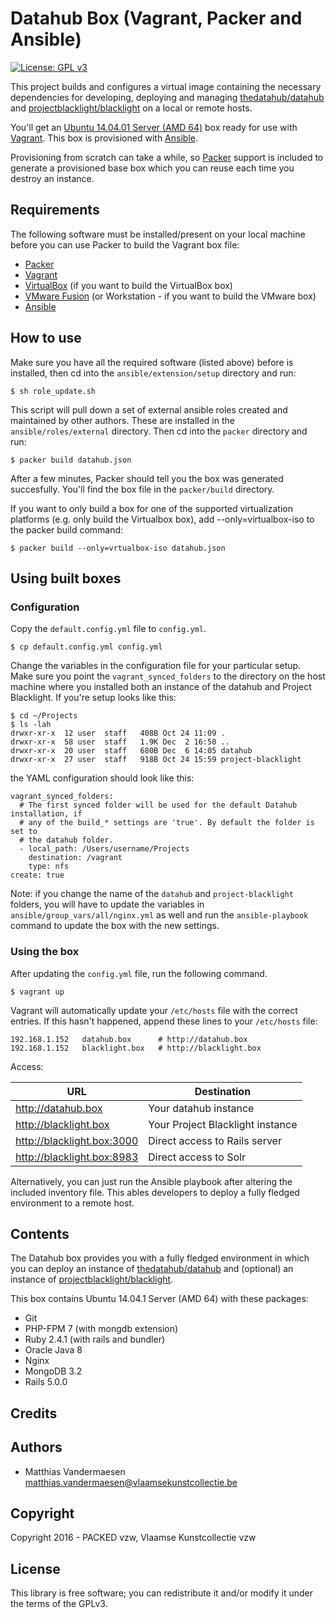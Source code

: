 # Datahub Box (Vagrant, Packer and Ansible)

[![License: GPL v3](https://img.shields.io/badge/License-GPL%20v3-blue.svg)](http://www.gnu.org/licenses/gpl-3.0)

This project builds and configures a virtual image containing the necessary
dependencies for developing, deploying and managing [thedatahub/datahub](github.com/thedatahub/datahub)
and [projectblacklight/blacklight](https://github.com/projectblacklight/blacklight)
on a local or remote hosts.

You'll get an [Ubuntu 14.04.01 Server (AMD 64)](old-releases.ubuntu.com/releases/trusty/)
box ready for use with [Vagrant](https://www.vagrantup.com/). This box is
provisioned with [Ansible](https://www.ansible.com/).

Provisioning from scratch can take a while, so [Packer](http://www.packer.io/)
support is included to generate a provisioned base box which you can reuse each
time you destroy an instance.

## Requirements

The following software must be installed/present on your local machine before
you can use Packer to build the Vagrant box file:

  - [Packer](http://www.packer.io/)
  - [Vagrant](http://vagrantup.com/)
  - [VirtualBox](https://www.virtualbox.org/) (if you want to build the
    VirtualBox box)
  - [VMware Fusion](http://www.vmware.com/products/fusion/) (or Workstation - if
    you want to build the VMware box)
  - [Ansible](http://docs.ansible.com/intro_installation.html)

## How to use

Make sure you have all the required software (listed above) before is installed,
then cd into the `ansible/extension/setup` directory and run:

```
$ sh role_update.sh
```

This script will pull down a set of external ansible roles created and
maintained by other authors. These are installed in the `ansible/roles/external`
directory. Then cd into the `packer` directory and run:

```
$ packer build datahub.json
```

After a few minutes, Packer should tell you the box was generated succesfully.
You'll find the box file in the `packer/build` directory.

If you want to only build a box for one of the supported virtualization
platforms (e.g. only build the Virtualbox box), add --only=virtualbox-iso to   
the packer build command:

```
$ packer build --only=vrtualbox-iso datahub.json
```

## Using built boxes

### Configuration

Copy the `default.config.yml` file to `config.yml`. 

```
$ cp default.config.yml config.yml
```

Change the variables in the configuration file for your particular setup. 
Make sure you point the `vagrant_synced_folders` to the directory on the host 
machine where you installed both an instance of the datahub and Project 
Blacklight. If you're setup looks like this:

```
$ cd ~/Projects
$ ls -lah
drwxr-xr-x  12 user  staff   408B Oct 24 11:09 .
drwxr-xr-x  58 user  staff   1.9K Dec  2 16:50 ..
drwxr-xr-x  20 user  staff   680B Dec  6 14:05 datahub
drwxr-xr-x  27 user  staff   918B Oct 24 15:59 project-blacklight
```

the YAML configuration should look like this:

```
vagrant_synced_folders:
  # The first synced folder will be used for the default Datahub installation, if
  # any of the build_* settings are 'true'. By default the folder is set to
  # the datahub folder.
  - local_path: /Users/username/Projects
    destination: /vagrant
    type: nfs
create: true
```

Note: if you change the name of the `datahub` and `project-blacklight` folders, 
you will have to update the variables in `ansible/group_vars/all/nginx.yml` as 
well and run the `ansible-playbook` command to update the box with the new 
settings.

### Using the box

After updating the `config.yml` file, run the following command.

```
$ vagrant up
```

Vagrant will automatically update your `/etc/hosts` file with the correct 
entries. If this hasn't happened, append these lines to your `/etc/hosts` file:

```
192.168.1.152   datahub.box      # http://datahub.box
192.168.1.152   blacklight.box   # http://blacklight.box
```

Access:

| URL                         |  Destination                       |
| --------------------------- |  --------------------------------- |
|  http://datahub.box         |  Your datahub instance             |
|  http://blacklight.box      |  Your Project Blacklight instance  |
|  http://blacklight.box:3000 |  Direct access to Rails server     |
|  http://blacklight.box:8983 |  Direct access to Solr             |

Alternatively, you can just run the Ansible playbook after altering the included
inventory file. This ables developers to deploy a fully fledged environment to
a remote host.

## Contents

The Datahub box provides you with a fully fledged environment in which you can
deploy an instance of [thedatahub/datahub](github.com/thedatahub/datahub) and
(optional) an instance of [projectblacklight/blacklight](https://github.com/projectblacklight/blacklight).

This box contains Ubuntu 14.04.1 Server (AMD 64) with these packages:

* Git
* PHP-FPM 7 (with mongdb extension)
* Ruby 2.4.1 (with rails and bundler)
* Oracle Java 8
* Nginx
* MongoDB 3.2
* Rails 5.0.0

## Credits



## Authors

* Matthias Vandermaesen <matthias.vandermaesen@vlaamsekunstcollectie.be>

## Copyright

Copyright 2016 - PACKED vzw, Vlaamse Kunstcollectie vzw

## License

This library is free software; you can redistribute it and/or modify it under
the terms of the GPLv3.

